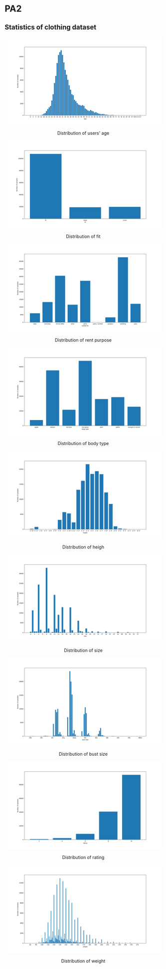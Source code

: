 # PA2

## Statistics of clothing dataset

![age](./Figs/age_statistics.png "Distribution of users' age")
<p align="center">Distribution of users' age</p>

![fit](./Figs/fit_statistics.png "Distribution of fit")
<p align="center">Distribution of fit</p>

![rent purpose](./Figs/rented_for_statistics.png "Distribution of rent purpose")
<p align="center">Distribution of rent purpose</p>

![body type](./Figs/body_type_statistics.png "Distribution of body type")
<p align="center">Distribution of body type</p>

![height](./Figs/height_statistics.png "Distribution of height")
<p align="center">Distribution of heigh</p>

![size](./Figs/size_statistics.png "Distribution of size")
<p align="center">Distribution of size</p>

![bust_size](./Figs/bust_size_statistics.png "Distribution of bust_size")
<p align="center">Distribution of bust size</p>

![rating](./Figs/rating_statistics.png "Distribution of rating")
<p align="center">Distribution of rating</p>

![weight](./Figs/weight_statistics.png "Distribution of weight")
<p align="center">Distribution of weight</p>
